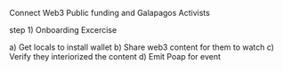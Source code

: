 Connect Web3 Public funding and Galapagos Activists

step 1) Onboarding Excercise

a) Get locals to install wallet
b) Share web3 content for them to watch
c) Verify they interiorized the content
d) Emit Poap for event